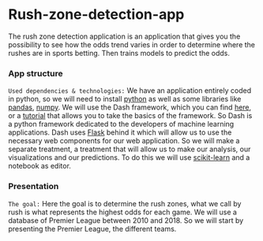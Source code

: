 # Rush-zone-detection-app
The rush zone detection application is an application that gives you the possibility to see how the odds trend varies in order to determine where the rushes are in sports betting. Then trains models to predict the odds. 

### App structure
`Used dependencies & technologies:` We have an application entirely coded in python, so we will need to install [python](https://www.python.org/downloads/) as well as some libraries like [pandas](https://pandas.pydata.org/), [numpy](https://numpy.org/install/). We will use the Dash framework, which you can find [here](https://dash.plotly.com/dash-enterprise), or a [tutorial](https://dash.plotly.com/installation) that allows you to take the basics of the framework. So Dash is a python framework dedicated to the developers of machine learning applications. Dash uses [Flask](https://flask.palletsprojects.com/en/2.0.x/) behind it which will allow us to use the necessary web components for our web application. 
So we will make a separate treatment, a treatment that will allow us to make our analysis, our visualizations and our predictions. To do this we will use [scikit-learn](https://scikit-learn.org/stable/) and a notebook as editor.

### Presentation 
`The goal:` Here the goal is to determine the rush zones, what we call by rush is what represents the highest odds for each game. We will use a database of Premier League between 2010 and 2018. So we will start by presenting the Premier League, the different teams.
![]()
